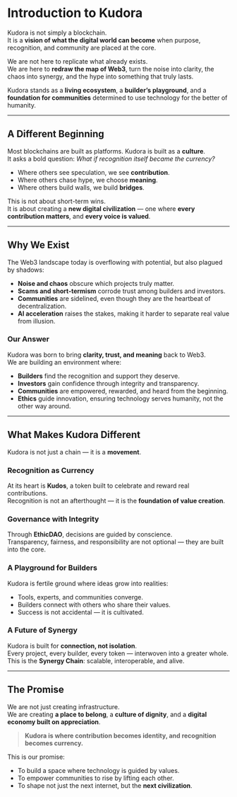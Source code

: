 # Introduction to Kudora

Kudora is not simply a blockchain.  
It is a **vision of what the digital world can become** when purpose, recognition, and community are placed at the core.

We are not here to replicate what already exists.  
We are here to **redraw the map of Web3**, turn the noise into clarity, the chaos into synergy, and the hype into something that truly lasts.  

Kudora stands as a **living ecosystem**, a **builder’s playground**, and a **foundation for communities** determined to use technology for the better of humanity.  

---

## A Different Beginning

Most blockchains are built as platforms. Kudora is built as a **culture**.  
It asks a bold question: *What if recognition itself became the currency?*

- Where others see speculation, we see **contribution**.  
- Where others chase hype, we choose **meaning**.  
- Where others build walls, we build **bridges**.  

This is not about short-term wins.  
It is about creating a **new digital civilization** — one where **every contribution matters**, and **every voice is valued**.

---

## Why We Exist

The Web3 landscape today is overflowing with potential, but also plagued by shadows:

- **Noise and chaos** obscure which projects truly matter.  
- **Scams and short-termism** corrode trust among builders and investors.  
- **Communities** are sidelined, even though they are the heartbeat of decentralization.  
- **AI acceleration** raises the stakes, making it harder to separate real value from illusion.  

### Our Answer

Kudora was born to bring **clarity, trust, and meaning** back to Web3.  
We are building an environment where:  

- **Builders** find the recognition and support they deserve.  
- **Investors** gain confidence through integrity and transparency.  
- **Communities** are empowered, rewarded, and heard from the beginning.  
- **Ethics** guide innovation, ensuring technology serves humanity, not the other way around.  

---

## What Makes Kudora Different

Kudora is not just a chain — it is a **movement**.  

### Recognition as Currency
At its heart is **Kudos**, a token built to celebrate and reward real contributions.  
Recognition is not an afterthought — it is the **foundation of value creation**.  

### Governance with Integrity
Through **EthicDAO**, decisions are guided by conscience.  
Transparency, fairness, and responsibility are not optional — they are built into the core.  

### A Playground for Builders
Kudora is fertile ground where ideas grow into realities:  
- Tools, experts, and communities converge.  
- Builders connect with others who share their values.  
- Success is not accidental — it is cultivated.  

### A Future of Synergy
Kudora is built for **connection, not isolation**.  
Every project, every builder, every token — interwoven into a greater whole.  
This is the **Synergy Chain**: scalable, interoperable, and alive.  

---

## The Promise

We are not just creating infrastructure.  
We are creating **a place to belong**, a **culture of dignity**, and a **digital economy built on appreciation**.  

> **Kudora is where contribution becomes identity, and recognition becomes currency.**

This is our promise:  
- To build a space where technology is guided by values.  
- To empower communities to rise by lifting each other.  
- To shape not just the next internet, but the **next civilization**.